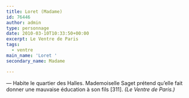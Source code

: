 ```yaml
---
title: Loret (Madame)
id: 76446
author: admin
type: personnage
date: 2010-03-10T10:33:50+00:00
excerpt: Le Ventre de Paris
tags:
  - ventre
main_name: 'Loret '
secondary_name: Madame

---
```

— Habite le quartier des Halles. Mademoiselle Saget prétend qu&rsquo;elle fait donner une mauvaise éducation à son fils [311]. _(Le Ventre de Paris.)_